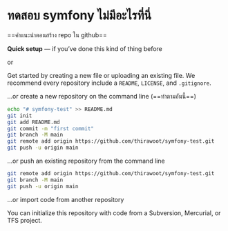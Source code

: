 # ทดสอบ symfony ไม่มีอะไรที่นี่

==คำแนะนำตอนสร้าง repo ใน github==

**Quick setup** — if you’ve done this kind of thing before

or

Get started by creating a new file or uploading an existing file. We recommend every repository include a `README`, `LICENSE`, and `.gitignore`.

…or create a new repository on the command line
(==ทำตามอันนี้==)
```bash
echo "# symfony-test" >> README.md
git init
git add README.md
git commit -m "first commit"
git branch -M main
git remote add origin https://github.com/thirawoot/symfony-test.git
git push -u origin main
```

…or push an existing repository from the command line

```bash
git remote add origin https://github.com/thirawoot/symfony-test.git
git branch -M main
git push -u origin main
```

…or import code from another repository

You can initialize this repository with code from a Subversion, Mercurial, or TFS project.

